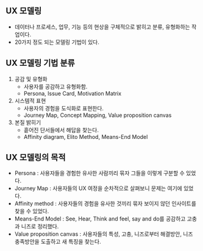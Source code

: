 ## UX 모델링
- 데이터나 프로세스, 업무, 기능 등의 현상을 구체적으로 밝히고 분류, 유형화하는 작업이다.
- 20가지 정도 되는 모델링 기법이 있다.

## UX 모델링 기법 분류
1. 공감 및 유형화
    - 사용자를 공감하고 유형화함.
    - Persona, Issue Card, Motivation Matrix
2. 시스템적 표현
    - 사용자의 경험을 도식화로 표현한다.
    - Journey Map, Concept Mapping, Value proposition canvas
3. 본질 밝히기
    - 흩어진 단서들에서 해답을 찾는다.
    - Affinity diagram, Elito Method, Means-End Model

## UX 모델링의 목적
- Persona : 사용자들을 경험한 유사한 사람끼리 묶자 그들을 이렇게 구분할 수 있었다.
- Journey Map : 사용자들의 UX 여정을 순차적으로 살펴보니 문제는 여기에 있었다.
- Affinity method : 사용자들의 경험을 유사한 것끼리 묶자 보이지 않던 인사이트를 찾을 수 있었다.
- Means-End Model : See, Hear, Think and feel, say and do를 공감하고 고충과 니즈로 정리했다.
- Value proposition canvas : 사용자들의 특성, 고충, 니즈로부터 해결방안, 니즈 충족방안을 도출하고 새 특징을 찾는다.

